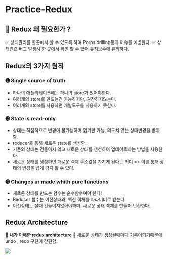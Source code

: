 # Practice-Redux

## 🤔 Redux 왜 필요한가 ?
✅ 상태관리를 한곳에서 할 수 있도록 하여 Porps drilling등의 이슈를 예방한다.
✅ 상태관련 버그 발생시 한 곳에서 확인 할 수 있어 유지보수에 유리하다. 

## Redux의 3가지 원칙
### ➊ Single source of truth
- 하나의 애플리케이션에는 하나의 store가 있어야한다.
- 여러개의 store를 만드는건 가능하지만, 권장하지않는다.
- 여러개의  store를 사용하면 개발도구를 사용하지 못한다.
### ➋ State is read-only
- 상태는 직접적으로 변경이 불가능하며 읽기만 가능, 의도치 않는 상태변경을 방지함.
- reducer를 통해 새로운 state를 생성함.
- 기존의 상태는 건들이지 않고 새로운 상태를 생성하여 업데이트하는 방법을 사용한다.
- 새로운 상태를 생성하면 개로운 객체 주소값을 가지게 된다는 의미 => 이를 통해 상태의 변경을 쉽게 감지 할 수 있다.
### ➌ Changes ar made whith pure functions
- 새로운 상태를 만드는 함수는  순수함수여야 한다!
- Reducer 함수는 이전상태와, 액션 객체를 파라미터로 받는다.
- 이전상태는 절때 건들이지않아야하며, 새로운 상태 객체를 만들어 반환한다.
## Redux Architecture
👀 **내가 이해한 redux architecture**
📌 새로운 상태가 생성될때마다 기록이되기때문에 undo , redo 구현이 간편함.

![](https://images.velog.io/images/hinyc/post/f3865b8f-0d3a-4e8d-b0ae-603f6a14c97c/image.png)
